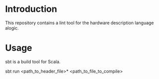 # Introduction

This repository contains a lint tool for the hardware description language alogic.

# Usage

sbt is a build tool for Scala.

sbt run <path_to_header_file>* <path_to_file_to_compile>
